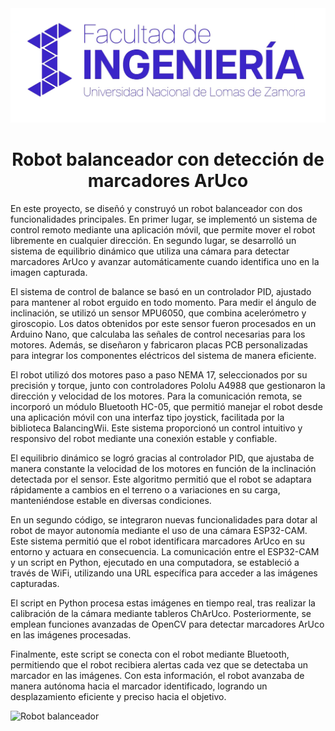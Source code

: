<img src="https://github.com/pedrotagliani/self-balancing-robot-with-marker-detection/blob/main/Images/FI%20UNLZ%20Logo.jpg" alt="FI UNLZ"/>


<h1 align="center">Robot balanceador con detección de marcadores ArUco</h1>

<p>
En este proyecto, se diseñó y construyó un robot balanceador con dos funcionalidades principales. En primer lugar, se implementó un sistema de control remoto mediante una aplicación móvil, que permite mover el robot libremente en cualquier dirección. En segundo lugar, se desarrolló un sistema de equilibrio dinámico que utiliza una cámara para detectar marcadores ArUco y avanzar automáticamente cuando identifica uno en la imagen capturada.

El sistema de control de balance se basó en un controlador PID, ajustado para mantener al robot erguido en todo momento. Para medir el ángulo de inclinación, se utilizó un sensor MPU6050, que combina acelerómetro y giroscopio. Los datos obtenidos por este sensor fueron procesados en un Arduino Nano, que calculaba las señales de control necesarias para los motores. Además, se diseñaron y fabricaron placas PCB personalizadas para integrar los componentes eléctricos del sistema de manera eficiente.

El robot utilizó dos motores paso a paso NEMA 17, seleccionados por su precisión y torque, junto con controladores Pololu A4988 que gestionaron la dirección y velocidad de los motores. Para la comunicación remota, se incorporó un módulo Bluetooth HC-05, que permitió manejar el robot desde una aplicación móvil con una interfaz tipo joystick, facilitada por la biblioteca BalancingWii. Este sistema proporcionó un control intuitivo y responsivo del robot mediante una conexión estable y confiable.

El equilibrio dinámico se logró gracias al controlador PID, que ajustaba de manera constante la velocidad de los motores en función de la inclinación detectada por el sensor. Este algoritmo permitió que el robot se adaptara rápidamente a cambios en el terreno o a variaciones en su carga, manteniéndose estable en diversas condiciones.

En un segundo código, se integraron nuevas funcionalidades para dotar al robot de mayor autonomía mediante el uso de una cámara ESP32-CAM. Este sistema permitió que el robot identificara marcadores ArUco en su entorno y actuara en consecuencia. La comunicación entre el ESP32-CAM y un script en Python, ejecutado en una computadora, se estableció a través de WiFi, utilizando una URL específica para acceder a las imágenes capturadas.

El script en Python procesa estas imágenes en tiempo real, tras realizar la calibración de la cámara mediante tableros ChArUco. Posteriormente, se emplean funciones avanzadas de OpenCV para detectar marcadores ArUco en las imágenes procesadas.

Finalmente, este script se conecta con el robot mediante Bluetooth, permitiendo que el robot recibiera alertas cada vez que se detectaba un marcador en las imágenes. Con esta información, el robot avanzaba de manera autónoma hacia el marcador identificado, logrando un desplazamiento eficiente y preciso hacia el objetivo.
</p>

<img src="https://github.com/pedrotagliani/self-balancing-robot-with-marker-detection/blob/main/Images/Self-balancing%20robot.png" alt="Robot balanceador"/>
